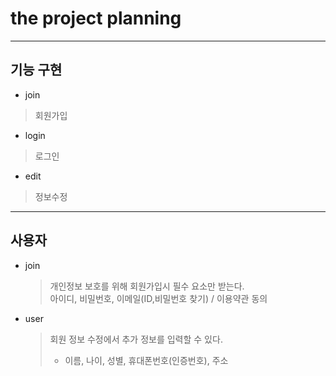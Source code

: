 # the project planning


---
## 기능 구현
- join
> 회원가입

- login
> 로그인

- edit
> 정보수정

---

## 사용자

- join
  > 개인정보 보호를 위해 회원가입시 필수 요소만 받는다.  
  > 아이디, 비밀번호, 이메일(ID,비밀번호 찾기) / 이용약관 동의

- user
  > 회원 정보 수정에서 추가 정보를 입력할 수 있다.
  > - 이름, 나이, 성별, 휴대폰번호(인증번호), 주소


